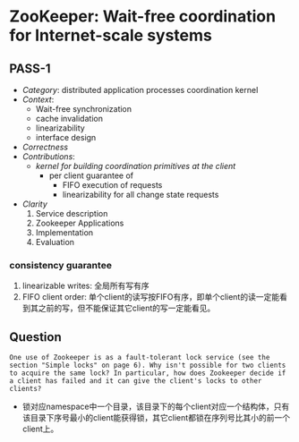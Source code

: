 # ZooKeeper: Wait-free coordination for Internet-scale systems

## PASS-1

+ *Category*: distributed application processes coordination kernel
+ *Context*:
    + Wait-free synchronization
    + cache invalidation
    + linearizability
    + interface design
+ *Correctness*
+ *Contributions*:
    + *kernel for building coordination primitives at the client*
        + per client guarantee of
            + FIFO execution of requests 
            + linearizability for all change state requests
+ *Clarity*
    1. Service description
    2. Zookeeper Applications
    3. Implementation
    4. Evaluation

### consistency guarantee

1. linearizable writes: 全局所有写有序
2. FIFO client order: 单个client的读写按FIFO有序，即单个client的读一定能看到其之前的写，但不能保证其它client的写一定能看见。

## Question

```
One use of Zookeeper is as a fault-tolerant lock service (see the section "Simple locks" on page 6). Why isn't possible for two clients to acquire the same lock? In particular, how does Zookeeper decide if a client has failed and it can give the client's locks to other clients?
```

+ 锁对应namespace中一个目录，该目录下的每个client对应一个结构体，只有该目录下序号最小的client能获得锁，其它client都锁在序列号比其小的前一个client上。
